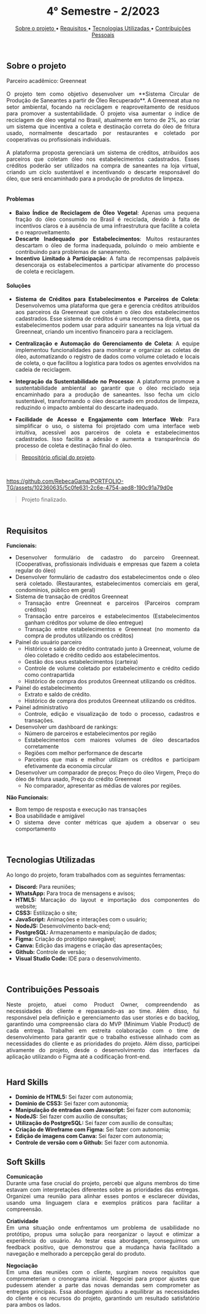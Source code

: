 <h1 align="center"> 4° Semestre - 2/2023 </h1>
<p align="center">
  <a href ="#sobre-o-projeto"> Sobre o projeto  </a>  • 
  <a href ="#requisitos"> Requisitos </a>  • 
  <a href ="#tecnologias-utilizadas"> Tecnologias Utilizadas </a>  •
  <a href ="#contribuições-pessoais"> Contribuições Pessoais </a>  
</p>

<br>

## Sobre o projeto 

<div align="justify">
  Parceiro acadêmico: Greenneat
  <br><br>
  O projeto tem como objetivo desenvolver um **Sistema Circular de Produção de Saneantes a partir de Óleo Recuperado**. A Greenneat atua no setor ambiental, focando na reciclagem e reaproveitamento de resíduos para promover a sustentabilidade. O projeto visa aumentar o índice de reciclagem de óleo vegetal no Brasil, atualmente em torno de 2%, ao criar um sistema que incentiva a coleta e destinação correta do óleo de fritura usado, normalmente descartado por restaurantes e coletado por cooperativas ou profissionais individuais.
  <br><br>
  A plataforma proposta gerenciará um sistema de créditos, atribuídos aos parceiros que coletam óleo nos estabelecimentos cadastrados. Esses créditos poderão ser utilizados na compra de saneantes na loja virtual, criando um ciclo sustentável e incentivando o descarte responsável do óleo, que será encaminhado para a produção de produtos de limpeza.

<div><br>

#### Problemas

- **Baixo Índice de Reciclagem de Óleo Vegetal**: Apenas uma pequena fração do óleo consumido no Brasil é reciclada, devido à falta de incentivos claros e à ausência de uma infraestrutura que facilite a coleta e o reaproveitamento.
- **Descarte Inadequado por Estabelecimentos**: Muitos restaurantes descartam o óleo de forma inadequada, poluindo o meio ambiente e contribuindo para problemas de saneamento.
- **Incentivo Limitado à Participação**: A falta de recompensas palpáveis desencoraja os estabelecimentos a participar ativamente do processo de coleta e reciclagem.

#### Soluções

- **Sistema de Créditos para Estabelecimentos e Parceiros de Coleta**: Desenvolvemos uma plataforma que gera e gerencia créditos atribuídos aos parceiros da Greenneat que coletam o óleo dos estabelecimentos cadastrados. Esse sistema de créditos é uma recompensa direta, que os estabelecimentos podem usar para adquirir saneantes na loja virtual da Greenneat, criando um incentivo financeiro para a reciclagem.
  
- **Centralização e Automação do Gerenciamento de Coleta**: A equipe implementou funcionalidades para monitorar e organizar as coletas de óleo, automatizando o registro de dados como volume coletado e locais de coleta, o que facilitou a logística para todos os agentes envolvidos na cadeia de reciclagem.
  
- **Integração da Sustentabilidade no Processo**: A plataforma promove a sustentabilidade ambiental ao garantir que o óleo reciclado seja encaminhado para a produção de saneantes. Isso fecha um ciclo sustentável, transformando o óleo descartado em produtos de limpeza, reduzindo o impacto ambiental do descarte inadequado.

- **Facilidade de Acesso e Engajamento com Interface Web**: Para simplificar o uso, o sistema foi projetado com uma interface web intuitiva, acessível aos parceiros de coleta e estabelecimentos cadastrados. Isso facilita a adesão e aumenta a transparência do processo de coleta e destinação final do óleo.
  
> [Repositório oficial do projeto](https://github.com/atomofatec/API-GREENNEAT).

<br>

https://github.com/RebecaGama/PORTFOLIO-TG/assets/102360635/5c0fe631-2c6e-4754-aed8-190c91a79d0e

> Projeto finalizado.

<br>
  
## Requisitos 
 
**Funcionais:**<br>
- Desenvolver formulário de cadastro do parceiro Greenneat. (Cooperativas, profissionais individuais e empresas que fazem a coleta regular do óleo)
- Desenvolver formulário de cadastro dos estabelecimentos onde o óleo será coletado. (Restaurantes, estabelecimentos comerciais em geral, condomínios, público em geral)
- Sistema de transação de créditos Greenneat
  - Transação entre Greenneat e parceiros (Parceiros compram créditos)
  - Transação entre parceiros e estabelecimentos (Estabelecimentos ganham créditos por volume de óleo entregue)
  - Transação entre estabelecimentos e Greenneat (no momento da compra de produtos utilizando os créditos)
- Painel do usuário parceiro
  - Histórico e saldo de crédito contratado junto à Greenneat, volume de óleo coletado e crédito cedido aos estabelecimentos.
  - Gestão dos seus estabelecimentos (carteira)
  - Controle de volume coletado por estabelecimento e crédito cedido como contrapartida
  - Histórico de compra dos produtos Greenneat utilizando os créditos.
- Painel do estabelecimento
  - Extrato e saldo de crédito.
  - Histórico de compra dos produtos Greenneat utilizando os créditos.
- Painel administrativo
  - Controle, edição e visualização de todo o processo, cadastros e transações.
- Desenvolver um dashboard de rankings:
  - Número de parceiros e estabelecimentos por região
  - Estabelecimentos com maiores volumes de óleo descartados corretamente
  - Regiões com melhor performance de descarte
  - Parceiros que mais e melhor utilizam os créditos e participam efetivamente da economia circular
- Desenvolver um comparador de preços: Preço do óleo Virgem, Preço do óleo de fritura usado, Preço do crédito Greenneat
  - No comparador, apresentar as médias de valores por regiões.

**Não Funcionais:**<br>
- Bom tempo de resposta e execução nas transações
- Boa usabilidade e amigável
- O sistema deve conter métricas que ajudem a observar o seu comportamento

<br>

## Tecnologias Utilizadas
Ao longo do projeto, foram trabalhados com as seguintes ferramentas:
<br>
  - **Discord:** Para reuniões;
  - **WhatsApp:** Para troca de mensagens e avisos;
  - **HTML5:** Marcação do layout e importação dos componentes do website; 
  - **CSS3:** Estilização o site;
  - **JavaScript:** Animações e interações com o usuário;
  - **NodeJS:** Desenvolvimento back-end;
  - **PostgreSQL:** Armazenamento e manipulação de dados;
  - **Figma:** Criação do protótipo navegável;
  - **Canva:** Edição das imagens e criação das apresentações;
  - **Github:** Controle de versão;
  - **Visual Studio Code:** IDE para o desenvolvimento.
  
<br>

## Contribuições Pessoais
<div align="justify">
Neste projeto, atuei como Product Owner, compreendendo as necessidades do cliente e repassando-as ao time. Além disso, fui responsável pela definição e gerenciamento das user stories e do backlog, garantindo uma compreensão clara do MVP (Minimum Viable Product) de cada entrega. Trabalhei em estreita colaboração com o time de desenvolvimento para garantir que o trabalho estivesse alinhado com as necessidades do cliente e as prioridades do projeto. Além disso, participei ativamente do projeto, desde o desenvolvimento das interfaces da aplicação utilizando o Figma até a codificação front-end.

<div>

<br>

## Hard Skills
  - **Dominio de HTML5:** Sei fazer com autonomia;
  - **Dominio de CSS3:** Sei fazer com autonomia;
  - **Manipulação de entradas com Javascript:** Sei fazer com autonomia;
  - **NodeJS:** Sei fazer com auxílio de consultas;
  - **Utilização do PostgreSQL:** Sei fazer com auxílio de consultas; 
  - **Criação de Wireframe com Figma:** Sei fazer com autonomia;
  - **Edição de imagens com Canva:** Sei fazer com autonomia;
  - **Controle de versão com o Github:** Sei fazer com autonomia.


## Soft Skills

**Comunicação**  
Durante uma fase crucial do projeto, percebi que alguns membros do time estavam com interpretações diferentes sobre as prioridades das entregas. Organizei uma reunião para alinhar esses pontos e esclarecer dúvidas, usando uma linguagem clara e exemplos práticos para facilitar a compreensão.

**Criatividade**  
Em uma situação onde enfrentamos um problema de usabilidade no protótipo, propus uma solução para reorganizar o layout e otimizar a experiência do usuário. Ao testar essa abordagem, conseguimos um feedback positivo, que demonstrou que a mudança havia facilitado a navegação e melhorado a percepção geral do produto.

**Negociação**  
Em uma das reuniões com o cliente, surgiram novos requisitos que comprometeriam o cronograma inicial. Negociei para propor ajustes que pudessem atender a parte das novas demandas sem comprometer as entregas principais. Essa abordagem ajudou a equilibrar as necessidades do cliente e os recursos do projeto, garantindo um resultado satisfatório para ambos os lados. 
